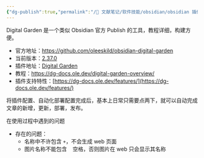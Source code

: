 ```yaml
---
{"dg-publish":true,"permalink":"/🌿 文献笔记/软件技能/obsidian/obsidian 插件 digital garden 使用/"}
---
```



Digital Garden 是一个类似 Obsidian 官方 Publish 的工具，教程详细，构建方便。

- 官方地址：https://github.com/oleeskild/obsidian-digital-garden
- 当前版本：[2.37.0](https://github.com/oleeskild/obsidian-digital-garden/tree/2.37.0)
- 插件地址：[Digital Garden](obsidian://show-plugin?id=digitalgarden)
- 教程：https://dg-docs.ole.dev/digital-garden-overview/
- 插件支持特性：[https://dg-docs.ole.dev/features/](https://dg-docs.ole.dev/features/)

将插件配置、自动化部署配置完成后，基本上日常只需要点两下，就可以自动完成文章的新增，更新，部署，发布。

在使用过程中遇到的问题

- 存在的问题：
	- 名称中不许包含 `+`，不会生成 web 页面
	- 图片名称不能包含 ` ` 空格，否则图片在 web 只会显示其名称
